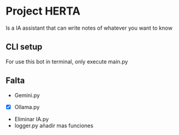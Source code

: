 # Project HERTA
Is a IA assistant that can write notes of whatever you want to know

## CLI setup
For use this bot in terminal, only execute main.py

## Falta
- Gemini.py
- [x] Ollama.py
- Eliminar IA.py
- logger.py añadir mas funciones
